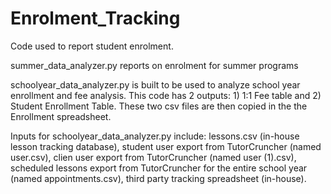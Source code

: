 # Enrolment_Tracking
Code used to report student enrolment.

summer_data_analyzer.py reports on enrolment for summer programs

schoolyear_data_analyzer.py is built to be used to analyze school year enrollment and fee analysis. This code has 2 outputs: 1) 1:1 Fee table and 2) Student Enrollment Table. These two csv files are then copied in the the Enrollment spreadsheet.

Inputs for schoolyear_data_analyzer.py include: lessons.csv (in-house lesson tracking database), student user export from TutorCruncher (named user.csv), clien user export from TutorCruncher (named user (1).csv), scheduled lessons export from TutorCruncher for the entire school year (named appointments.csv), third party tracking spreadsheet (in-house).
